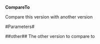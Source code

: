 **CompareTo**

Compare this version with another version

#Parameters#


##other##
The other version to compare to
